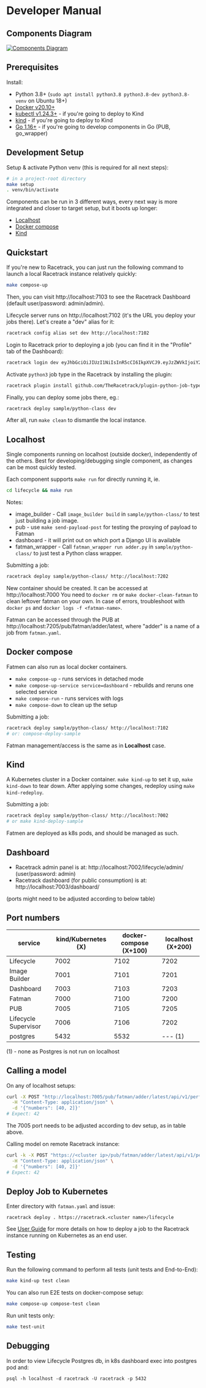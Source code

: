 # Developer Manual

## Components Diagram

[![Components Diagram](../assets/racetrack-components.drawio.png)](../assets/racetrack-components.drawio.png)

## Prerequisites

Install:

- Python 3.8+ (`sudo apt install python3.8 python3.8-dev python3.8-venv` on Ubuntu 18+)
- [Docker v20.10+](https://docs.docker.com/engine/install/ubuntu/)
- [kubectl v1.24.3+](https://kubernetes.io/docs/tasks/tools/#kubectl) - if you're going to deploy to Kind
- [kind](https://kind.sigs.k8s.io/docs/user/quick-start/#installation) - if you're going to deploy to Kind
- [Go 1.16+](https://go.dev/doc/install) - if you're going to develop components in Go (PUB, go_wrapper)

## Development Setup

Setup & activate Python venv (this is required for all next steps):

```bash
# in a project-root directory
make setup
. venv/bin/activate
```

Components can be run in 3 different ways, every next way is more integrated and
closer to target setup, but it boots up longer:

- [Localhost](#localhost)
- [Docker compose](#docker-compose)
- [Kind](#kind)

## Quickstart

If you're new to Racetrack, you can just run the following command to launch a local Racetrack instance relatively quickly:
```bash
make compose-up
```

Then, you can visit http://localhost:7103 to see the Racetrack Dashboard (default user/password: admin/admin).

Lifecycle server runs on http://localhost:7102 (it's the URL you deploy your jobs there).
Let's create a "dev" alias for it:
```bash
racetrack config alias set dev http://localhost:7102
```

Login to Racetrack prior to deploying a job (you can find it in the "Profile" tab of the Dashboard):
```bash
racetrack login dev eyJhbGciOiJIUzI1NiIsInR5cCI6IkpXVCJ9.eyJzZWVkIjoiY2UwODFiMDUtYTRhMC00MTRhLThmNmEtODRjMDIzMTkxNmE2Iiwic3ViamVjdCI6ImFkbWluIiwic3ViamVjdF90eXBlIjoidXNlciIsInNjb3BlcyI6bnVsbH0.xDUcEmR7USck5RId0nwDo_xtZZBD6pUvB2vL6i39DQI
```

Activate `python3` job type in the Racetrack by installing the plugin:
```bash
racetrack plugin install github.com/TheRacetrack/plugin-python-job-type dev
```

Finally, you can deploy some jobs there, eg.:
```bash
racetrack deploy sample/python-class dev
```

After all, run `make clean` to dismantle the local instance.

## Localhost

Single components running on localhost (outside docker), independently of the others.
Best for developing/debugging single component, as changes can be most quickly
tested. 

Each component supports `make run` for directly running it, ie.

```bash
cd lifecycle && make run
```

Notes:

- image_builder - Call `image_builder build` in `sample/python-class/` to
   test just building a job image.
- pub - use `make send-payload-post` for testing the proxying of payload to Fatman
- dashboard - it will print out on which port a Django UI is available
- fatman_wrapper - Call `fatman_wrapper run adder.py` in `sample/python-class/`
  to just test a Python class wrapper.

Submitting a job:

```bash
racetrack deploy sample/python-class/ http://localhost:7202
```

New container should be created. It can be accessed at http://localhost:7000
You need to `docker rm` or `make docker-clean-fatman` to clean leftover fatman on your own.
In case of errors, troubleshoot with `docker ps` and `docker logs -f <fatman-name>`.

Fatman can be accessed through the PUB at http://localhost:7205/pub/fatman/adder/latest,
where "adder" is a name of a job from `fatman.yaml`.

## Docker compose

Fatmen can also run as local docker containers. 

- `make compose-up` - runs services in detached mode
- `make compose-up-service service=dashboard` - rebuilds and reruns one selected service
- `make compose-run` - runs services with logs 
- `make compose-down` to clean up the setup

Submitting a job:

```bash
racetrack deploy sample/python-class/ http://localhost:7102
# or: compose-deploy-sample
```

Fatman management/access is the same as in **Localhost** case.

## Kind

A Kubernetes cluster in a Docker container. `make kind-up` to set it up,
`make kind-down` to tear down. After applying some changes, redeploy using `make kind-redeploy`.

Submitting a job:

```bash
racetrack deploy sample/python-class/ http://localhost:7002
# or make kind-deploy-sample
```

Fatmen are deployed as k8s pods, and should be managed as such.

## Dashboard

- Racetrack admin panel is at: http://localhost:7002/lifecycle/admin/
  (user/password: admin)
- Racetrack dashboard (for public consumption) is at: http://localhost:7003/dashboard/
  
(ports might need to be adjusted according to below table)

## Port numbers

| service              | kind/Kubernetes (X) | docker-compose (X+100) | localhost (X+200) |
| -------------------- | ---------------     | --------------         | ---------         |
| Lifecycle            | 7002                | 7102                   | 7202              |
| Image Builder        | 7001                | 7101                   | 7201              |
| Dashboard            | 7003                | 7103                   | 7203              |
| Fatman               | 7000                | 7100                   | 7200              |
| PUB                  | 7005                | 7105                   | 7205              |
| Lifecycle Supervisor | 7006                | 7106                   | 7202              |
| postgres             | 5432                | 5532                   | --- (1)           |

(1) - none as Postgres is not run on localhost

## Calling a model

On any of localhost setups:

```bash
curl -X POST "http://localhost:7005/pub/fatman/adder/latest/api/v1/perform" \
  -H "Content-Type: application/json" \
  -d '{"numbers": [40, 2]}'
# Expect: 42
```

The 7005 port needs to be adjusted according to dev setup, as in table above.

Calling model on remote Racetrack instance:

```bash
curl -k -X POST "https://<cluster ip>/pub/fatman/adder/latest/api/v1/perform" \
  -H "Content-Type: application/json" \
  -d '{"numbers": [40, 2]}'
# Expect: 42
```

## Deploy Job to Kubernetes

Enter directory with `fatman.yaml` and issue:

```
racetrack deploy . https://racetrack.<cluster name>/lifecycle
```

See [User Guide](../user.md) for more details on how to deploy a job
to the Racetrack instance running on Kubernetes as an end user.

## Testing

Run the following command to perform all tests (unit tests and End-to-End):

```bash
make kind-up test clean
```

You can also run E2E tests on docker-compose setup:

```bash
make compose-up compose-test clean
```

Run unit tests only:

```bash
make test-unit
```

## Debugging

In order to view Lifecycle Postgres db, in k8s dashboard exec into postgres pod and:
```
psql -h localhost -d racetrack -U racetrack -p 5432
```
